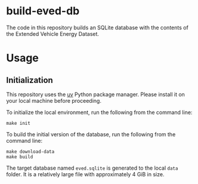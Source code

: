 # build-eved-db

The code in this repository builds an SQLite database with the contents of the Extended Vehicle Energy Dataset.


# Usage

## Initialization

This repository uses the [uv](https://docs.astral.sh/uv/) Python package manager.
Please install it on your local machine before proceeding.

To initialize the local environment, run the following from the command line:

```shell
make init
```

To build the initial version of the database, run the following from the command line:

```shell
make download-data
make build
```

The target database named `eved.sqlite` is generated to the local `data` folder.
It is a relatively large file with approximately 4 GiB in size.


